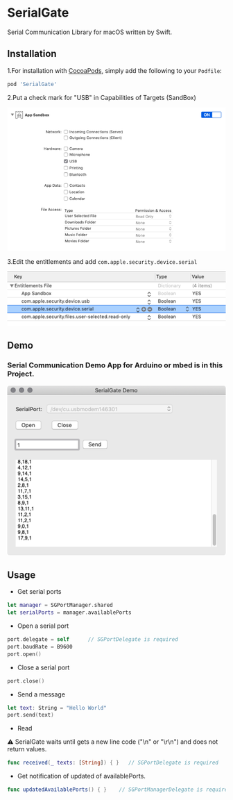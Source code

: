 # SerialGate
Serial Communication Library for macOS written by Swift.

## Installation

1.For installation with [CocoaPods](http://cocoapods.org), simply add the following to your `Podfile`:

```ruby
pod 'SerialGate'
```

2.Put a check mark for "USB" in Capabilities of Targets (SandBox)

![sandbox](https://github.com/Kyome22/SerialGate/blob/master/images/sandbox.png)


3.Edit the entitlements and add `com.apple.security.device.serial`

![entitlements](https://github.com/Kyome22/SerialGate/blob/master/images/entitlements.png)


## Demo
### Serial Communication Demo App for Arduino or mbed is in this Project.
![entitlements](https://github.com/Kyome22/SerialGate/blob/master/images/DemoApp.png)


## Usage

- Get serial ports 

```swift
let manager = SGPortManager.shared
let serialPorts = manager.availablePorts
```

- Open a serial port

```swift
port.delegate = self      // SGPortDelegate is required
port.baudRate = B9600
port.open()
```

- Close a serial port

```swift
port.close()
```

- Send a message

```swift
let text: String = "Hello World"
port.send(text)
```

- Read

⚠️ SerialGate waits until gets a new line code ("\n" or "\r\n") and does not return values.

```swift
func received(_ texts: [String]) { }   // SGPortDelegate is required
```

- Get notification of updated of availablePorts.

```swift
func updatedAvailablePorts() { }    // SGPortManagerDelegate is required
```